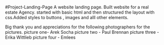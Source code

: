 #Project-Landing-Page
A website landing page.
Built website for a real estate Agency. 
started with basic html and then structured the layout with css.Added styles to buttons , images and alll other elements.



Big thank you and appreciations for the following photographers for the pictures.
picture one- Arek Socha
picture two - Paul Brennan
picture three - Erika Wittlieb
picture four - Emlees
